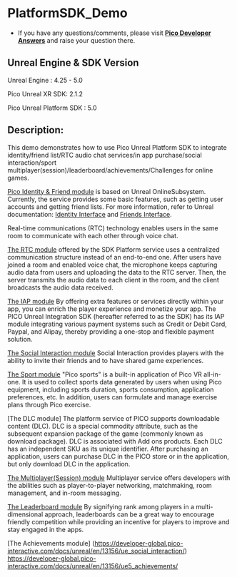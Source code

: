 # PlatformSDK_Demo

- If you have any questions/comments, please visit [**Pico Developer Answers**](https://devanswers.pico-interactive.com/) and raise your question there.

## Unreal Engine & SDK Version
Unreal Engine : 4.25 - 5.0

Pico Unreal XR SDK: 2.1.2

Pico Unreal Platform SDK : 5.0


## Description:
This demo demonstrates how to use Pico Unreal Platform SDK to integrate identity/friend list/RTC audio chat services/in app purchase/social interaction/sport multiplayer(session)/leaderboard/achievements/Challenges  for online games.

[Pico Identity & Friend module](https://developer.pico-interactive.com/docs/unreal/en/13156/identity_and_friend_/#application-scenarios) is based on Unreal OnlineSubsystem. Currently, the service provides some basic features, such as getting user accounts and getting friend lists. For more information, refer to Unreal documentation: [Identity Interface](https://docs.unrealengine.com/4.27/en-US/ProgrammingAndScripting/Online/IdentityInterface/) and [Friends Interface](https://docs.unrealengine.com/4.27/en-US/ProgrammingAndScripting/Online/FriendsInterface/).

Real-time communications (RTC) technology enables users in the same room to communicate with each other through voice chat.

[The RTC module](https://developer.pico-interactive.com/docs/unreal/en/13156/rtc_service/#basic-concepts) offered by the SDK Platform service uses a centralized communication structure instead of an end-to-end one. After users have joined a room and enabled voice chat, the microphone keeps capturing audio data from users and uploading the data to the RTC server. Then, the server transmits the audio data to each client in the room, and the client broadcasts the audio data received.

[The IAP module](https://developer-global.pico-interactive.com/docs/unreal/en/13156/iap/) By offering extra features or services directly within your app, you can enrich the player experience and monetize your app. The PICO Unreal Integration SDK (hereafter referred to as the SDK) has its IAP module integrating various payment systems such as Credit or Debit Card, Paypal, and Alipay, thereby providing a one-stop and flexible payment solution.

[The Social Interaction module](https://developer-global.pico-interactive.com/docs/unreal/en/13156/ue_social_interaction/) Social Interaction provides players with the ability to invite their friends and to have shared game experiences.

[The Sport module](https://developer-cn.pico-interactive.com/document/ue4) "Pico sports" is a built-in application of Pico VR all-in-one. It is used to collect sports data generated by users when using Pico equipment, including sports duration, sports consumption, application preferences, etc. In addition, users can formulate and manage exercise plans through Pico exercise.

[The DLC module] The platform service of PICO supports downloadable content (DLC). DLC is a special commodity attribute, such as the subsequent expansion package of the game (commonly known as download package). DLC is associated with Add ons products. Each DLC has an independent SKU as its unique identifier. After purchasing an application, users can purchase DLC in the PICO store or in the application, but only download DLC in the application.

[The Multiplayer(Session) module](https://developer-global.pico-interactive.com/docs/unreal/en/13156/multiplayer/) Multiplayer service offers developers with the abilities such as player-to-player networking, matchmaking, room management, and in-room messaging.

[The Leaderboard module](https://developer-global.pico-interactive.com/docs/unreal/en/13156/leaderboard/) By signifying rank among players in a multi-dimensional approach, leaderboards can be a great way to encourage friendly competition while providing an incentive for players to improve and stay engaged in the apps.

[The Achievements module] (https://developer-global.pico-interactive.com/docs/unreal/en/13156/ue_social_interaction/) https://developer-global.pico-interactive.com/docs/unreal/en/13156/ue5_achievements/